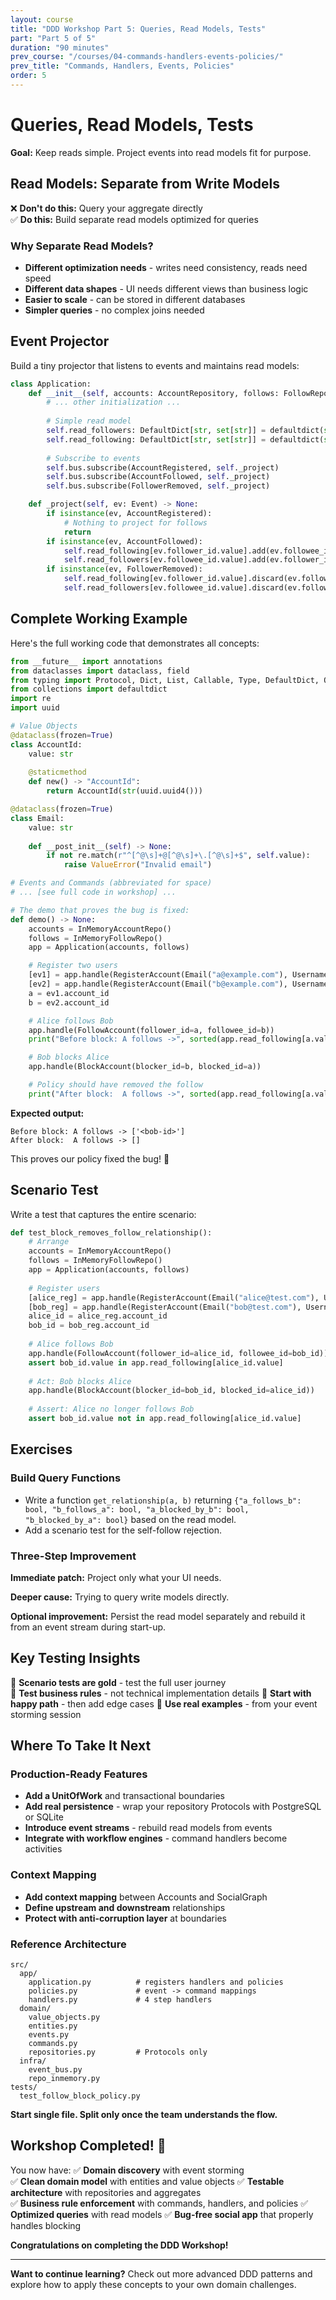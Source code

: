 ```yaml
---
layout: course
title: "DDD Workshop Part 5: Queries, Read Models, Tests"
part: "Part 5 of 5"
duration: "90 minutes"
prev_course: "/courses/04-commands-handlers-events-policies/"
prev_title: "Commands, Handlers, Events, Policies"
order: 5
---
```


# Queries, Read Models, Tests

**Goal:** Keep reads simple. Project events into read models fit for purpose.

## Read Models: Separate from Write Models

❌ **Don't do this:** Query your aggregate directly  
✅ **Do this:** Build separate read models optimized for queries

### Why Separate Read Models?

- **Different optimization needs** - writes need consistency, reads need speed
- **Different data shapes** - UI needs different views than business logic
- **Easier to scale** - can be stored in different databases  
- **Simpler queries** - no complex joins needed

## Event Projector

Build a tiny projector that listens to events and maintains read models:

```python
class Application:
    def __init__(self, accounts: AccountRepository, follows: FollowRepository) -> None:
        # ... other initialization ...
        
        # Simple read model
        self.read_followers: DefaultDict[str, set[str]] = defaultdict(set)
        self.read_following: DefaultDict[str, set[str]] = defaultdict(set)
        
        # Subscribe to events
        self.bus.subscribe(AccountRegistered, self._project)
        self.bus.subscribe(AccountFollowed, self._project)
        self.bus.subscribe(FollowerRemoved, self._project)

    def _project(self, ev: Event) -> None:
        if isinstance(ev, AccountRegistered):
            # Nothing to project for follows
            return
        if isinstance(ev, AccountFollowed):
            self.read_following[ev.follower_id.value].add(ev.followee_id.value)
            self.read_followers[ev.followee_id.value].add(ev.follower_id.value)
        if isinstance(ev, FollowerRemoved):
            self.read_following[ev.follower_id.value].discard(ev.followee_id.value)
            self.read_followers[ev.followee_id.value].discard(ev.follower_id.value)
```

## Complete Working Example

Here's the full working code that demonstrates all concepts:

```python
from __future__ import annotations
from dataclasses import dataclass, field
from typing import Protocol, Dict, List, Callable, Type, DefaultDict, Optional
from collections import defaultdict
import re
import uuid

# Value Objects
@dataclass(frozen=True)
class AccountId:
    value: str
    
    @staticmethod
    def new() -> "AccountId":
        return AccountId(str(uuid.uuid4()))

@dataclass(frozen=True)
class Email:
    value: str
    
    def __post_init__(self) -> None:
        if not re.match(r"^[^@\s]+@[^@\s]+\.[^@\s]+$", self.value):
            raise ValueError("Invalid email")

# Events and Commands (abbreviated for space)
# ... [see full code in workshop] ...

# The demo that proves the bug is fixed:
def demo() -> None:
    accounts = InMemoryAccountRepo()
    follows = InMemoryFollowRepo()
    app = Application(accounts, follows)

    # Register two users
    [ev1] = app.handle(RegisterAccount(Email("a@example.com"), Username("alice_uk")))
    [ev2] = app.handle(RegisterAccount(Email("b@example.com"), Username("bob_uk")))
    a = ev1.account_id
    b = ev2.account_id

    # Alice follows Bob
    app.handle(FollowAccount(follower_id=a, followee_id=b))
    print("Before block: A follows ->", sorted(app.read_following[a.value]))

    # Bob blocks Alice
    app.handle(BlockAccount(blocker_id=b, blocked_id=a))

    # Policy should have removed the follow
    print("After block:  A follows ->", sorted(app.read_following[a.value]))
```

**Expected output:**
```
Before block: A follows -> ['<bob-id>']
After block:  A follows -> []
```

This proves our policy fixed the bug! 🎉

## Scenario Test

Write a test that captures the entire scenario:

```python
def test_block_removes_follow_relationship():
    # Arrange
    accounts = InMemoryAccountRepo()
    follows = InMemoryFollowRepo()
    app = Application(accounts, follows)
    
    # Register users
    [alice_reg] = app.handle(RegisterAccount(Email("alice@test.com"), Username("alice")))
    [bob_reg] = app.handle(RegisterAccount(Email("bob@test.com"), Username("bob")))
    alice_id = alice_reg.account_id
    bob_id = bob_reg.account_id
    
    # Alice follows Bob
    app.handle(FollowAccount(follower_id=alice_id, followee_id=bob_id))
    assert bob_id.value in app.read_following[alice_id.value]
    
    # Act: Bob blocks Alice
    app.handle(BlockAccount(blocker_id=bob_id, blocked_id=alice_id))
    
    # Assert: Alice no longer follows Bob
    assert bob_id.value not in app.read_following[alice_id.value]
```

## Exercises

### Build Query Functions
* Write a function `get_relationship(a, b)` returning `{"a_follows_b": bool, "b_follows_a": bool, "a_blocked_by_b": bool, "b_blocked_by_a": bool}` based on the read model.
* Add a scenario test for the self-follow rejection.

### Three-Step Improvement

**Immediate patch:** Project only what your UI needs.

**Deeper cause:** Trying to query write models directly.

**Optional improvement:** Persist the read model separately and rebuild it from an event stream during start-up.

## Key Testing Insights

🎯 **Scenario tests are gold** - test the full user journey  
🎯 **Test business rules** - not technical implementation details
🎯 **Start with happy path** - then add edge cases
🎯 **Use real examples** - from your event storming session

## Where To Take It Next

### Production-Ready Features
* **Add a UnitOfWork** and transactional boundaries
* **Add real persistence** - wrap your repository Protocols with PostgreSQL or SQLite 
* **Introduce event streams** - rebuild read models from events
* **Integrate with workflow engines** - command handlers become activities

### Context Mapping  
* **Add context mapping** between Accounts and SocialGraph
* **Define upstream and downstream** relationships
* **Protect with anti-corruption layer** at boundaries

### Reference Architecture
```
src/
  app/
    application.py          # registers handlers and policies
    policies.py             # event -> command mappings
    handlers.py             # 4 step handlers
  domain/
    value_objects.py
    entities.py
    events.py
    commands.py
    repositories.py         # Protocols only
  infra/
    event_bus.py
    repo_inmemory.py
tests/
  test_follow_block_policy.py
```

**Start single file. Split only once the team understands the flow.**

## Workshop Completed! 🎉

You now have:
✅ **Domain discovery** with event storming  
✅ **Clean domain model** with entities and value objects
✅ **Testable architecture** with repositories and aggregates  
✅ **Business rule enforcement** with commands, handlers, and policies
✅ **Optimized queries** with read models
✅ **Bug-free social app** that properly handles blocking

**Congratulations on completing the DDD Workshop!**

---

**Want to continue learning?** Check out more advanced DDD patterns and explore how to apply these concepts to your own domain challenges.